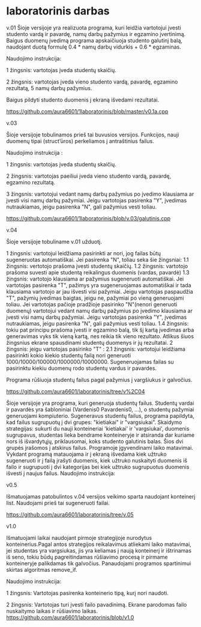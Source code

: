 # laboratorinis darbas
v.01
Šioje versijoje yra realizuota programa, kuri leidžia vartotojui įvesti studento vardą ir pavardę, namų darbų pažymius ir egzamino įvertinimą. Baigus duomenų įvedimą programa apskaičiuoja studento galutinį balą, naudojant duotą formulę 0.4 * namų darbų vidurkis + 0.6 * egzaminas. 

Naudojimo instrukcija:

1 žingsnis: vartotojas įveda studentų skaičių.

2 žingsnis: vartotojas įveda vieno studento vardą, pavardę, egzamino rezultatą, 5 namų darbų pažymius.

Baigus pildyti studento duomenis į ekraną išvedami rezultatai.

https://github.com/aura6601/1laboratorinis/blob/master/v0.1a.cpp

v.03

Šioje versijoje tobulinamos prieš tai buvusios versijos. Funkcijos, nauji duomenų tipai (struct’ūros) perkeliamos į antraštinius failus.

Naudojimo instrukcija :

1 žingsnis: vartotojas įveda studentų skaičių.

2 žingsnis: vartotojas paeiliui įveda vieno studento vardą, pavardę, egzamino rezultatą.

3 žingsnis: vartotojui vedant namų darbų pažymius po įvedimo klausiama ar įvesti visi namų darbų pažymiai. Jeigu vartotojas pasirenka "Y", įvedimas nutraukiamas, jeigu pasirenka "N", gali pažymius vesti toliau. 

https://github.com/aura6601/1laboratorinis/blob/v.03/galutinis.cpp

v.04

Šioje versijoje tobuliname v.01 užduotį. 

1 žingsnis: vartotojui leidžiama pasirinkti ar nori, jog failas būtų sugeneruotas automatiškai. Jei pasirenka "N", toliau seka šie žingsniai:
           1.1 žingsnis: vertotojo prašoma įvesti studentų skaičių. 
           1.2 žingsnis: vartotojo prašoma suvesti apie studentą reikalingus duomenis (vardas, pavardė)
           1.3 žingsnis: vartotojo klausiama ar pažymius sugeneruoti automatiškai. Jei vartotojas pasirenka "T", pažimys yra sugeneruojamas automatiškai ir tada klausiama vartotojo ar jau išvesti visi pažymiai. Jeigu vartotojas paspaudžia "T", pažymių įvedimas baigtas, jeigu ne, pažymiai po vieną generuojami toliau. Jei vartotojas pačioje pradžioje pasirinko "N"(nenori generuoti duomenų) vartotojui vedant namų darbų pažymius po įvedimo klausiama ar įvesti visi namų darbų pažymiai. Jeigu vartotojas pasirenka "Y", įvedimas nutraukiamas, jeigu pasirenka "N", gali pažymius vesti toliau. 
           1.4 žingsnis: tokiu pat principu prašoma įvesti ir egzamino balą, tik šį kartą įvedimas arba generavimas vyks tik vieną kartą, nes reikia tik vieno rezultato.
Atlikus šiuos žingsnius ekrane spausdinami studentų duomenys ir jų rezultatai. 
2 žingsnis: jeigu vartotojas pasirinko "T" :
          2.1 žingsnis: vartotojui leidžiama pasirinkti kokio kiekio studentų failą nori generuoti 1000/10000/100000/1000000/10000000. 
Sugeneruojamas failas su pasirinktu kiekiu duomenų rodo studentų vardus ir pavardes. 

Programa rūšiuoja studentų failus pagal pažymius į vargšiukus ir galvočius. 

https://github.com/aura6601/laboratorinis/tree/v%2C04
           

Šioje versijoje yra programa, kuri generuoja studentų failus. Studentų vardai ir pavardės yra šabloniniai (Vardenis0 Pavardenis0, ...), o studentų pažymiai generuojami kompiuterio. Sugeneravus studentų failus, programa papildyta, kad failus sugrupuotų į dvi grupes: "kietiakai" ir "vargsiukai". Skaidymo strategijas: sukurti du nauji konteineriai 'kietiakai' ir 'vargsiukai', duomenis sugrupavus, studentas lieka bendrame konteineryje ir atsiranda dar kuriame nors iš išvardytųjų, priklausomai, koks studento galutinis balas. Šios dvi grupės įrašomos į atskirus failus. Programoje įgyvendinami laiko matavimai. Vykdant programą matauojama ir į ekraną išvedama kiek užtruko sugeneruoti ir į failą įrašyti duomenis, kiek užtruko nuskaityti duomenis iš failo ir sugrupuoti į dvi kategorijas bei kiek užtruko sugrupuotus duomenis išvesti į naujus failus.
Naudojimo instrukcija:

v0.5

Išmatuojamas patobulintos v.04 versijos veikimo sparta naudojant konteinerį list. Naudojami prieš tai sugeneruoti failai.

https://github.com/aura6601/laboratorinis/tree/v.05

v1.0

Išmatuojami laikai naudojant pirmoje strategijoje nurodytus konteinerius.Pagal antos strategijos reikalavimus atliekami laiko matavimai, jei studentas yra vargsiukas, jis yra keliamas į naują konteinerį ir ištrinamas iš seno, tokiu būdų pagreitindamas rūšiavimo procesą ir pirmame konteineryje palikdamas tik galvočius. Panaudojami programos spartinimui skirtas algoritmas remove_if. 

Naudojimo instrukcija:

1 žingsnis: Vartotojas pasirenka konteinerio tipą, kurį nori naudoti.

2 žingsnis: Vartotojas turi įvesti failo pavadinimą.
Ekrane parodomas failo nuskaitymo laikas ir rūšiavimo laikas. 
https://github.com/aura6601/laboratorinis/blob/v1.0
 
